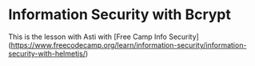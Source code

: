 # Information Security with Bcrypt

This is the lesson  with Asti with [Free Camp Info Security] (https://www.freecodecamp.org/learn/information-security/information-security-with-helmetjs/)
